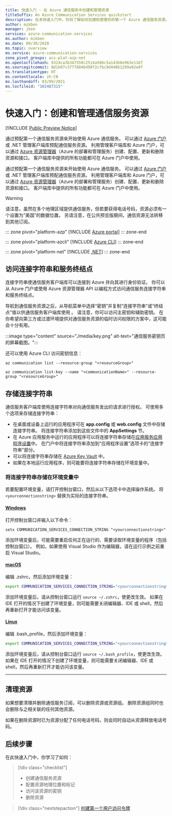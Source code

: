 ```yaml
---
title: 快速入门 - 在 Azure 通信服务中创建和管理资源
titleSuffix: An Azure Communication Services quickstart
description: 在本快速入门中，你将了解如何创建和管理你的第一个 Azure 通信服务资源。
author: mikben
manager: jken
services: azure-communication-services
ms.author: mikben
ms.date: 09/30/2020
ms.topic: overview
ms.service: azure-communication-services
zone_pivot_groups: acs-plat-azp-net
ms.openlocfilehash: 9324ca3b347550c2514a506c5a143b6e963e116f
ms.sourcegitcommit: 8d1b97c3777684bd98f2cfbc9d440b1299a02e8f
ms.translationtype: HT
ms.contentlocale: zh-CN
ms.lasthandoff: 03/09/2021
ms.locfileid: "102487315"
---
```

# <a name="quickstart-create-and-manage-communication-services-resources"></a>快速入门：创建和管理通信服务资源

[!INCLUDE [Public Preview Notice](../includes/public-preview-include.md)]

通过预配第一个通信服务资源来开始使用 Azure 通信服务。 可以通过 [Azure 门户](https://portal.azure.com)或 .NET 管理客户端库预配通信服务资源。 利用管理客户端库和 Azure 门户，可以通过 [Azure 资源管理器](../../azure-resource-manager/management/overview.md)（Azure 的部署和管理服务）创建、配置、更新和删除资源和接口。 客户端库中提供的所有功能都可在 Azure 门户中使用。 


通过预配第一个通信服务资源来开始使用 Azure 通信服务。 可以通过 [Azure 门户](https://portal.azure.com)或 .NET 管理客户端库预配通信服务资源。 利用管理客户端库和 Azure 门户，可以通过 [Azure 资源管理器](../../azure-resource-manager/management/overview.md)（Azure 的部署和管理服务）创建、配置、更新和删除资源和接口。 客户端库中提供的所有功能都可在 Azure 门户中使用。

> [!WARNING]
> 请注意，虽然在多个地理区域提供通信服务，但若要获得电话号码，资源必须有一个设置为“美国”的数据位置。 另请注意，在公共预览版期间，通信资源无法转移到其他订阅。

::: zone pivot="platform-azp"
[!INCLUDE [Azure portal](./includes/create-resource-azp.md)]
::: zone-end

::: zone pivot="platform-azcli"
[!INCLUDE [Azure CLI](./includes/create-resource-azcli.md)]
::: zone-end

::: zone pivot="platform-net"
[!INCLUDE [.NET](./includes/create-resource-net.md)]
::: zone-end

## <a name="access-your-connection-strings-and-service-endpoints"></a>访问连接字符串和服务终结点

连接字符串使通信服务客户端库可以连接到 Azure 并向其进行身份验证。 你可以从 Azure 门户或使用 Azure 资源管理器 API 以编程方式访问通信服务连接字符串和服务终结点。

导航到通信服务资源之后，从导航菜单中选择“密钥”并复制“连接字符串”或“终结点”值以供通信服务客户端库使用  。 请注意，你可以访问主密钥和辅助密钥。 在你希望向第三方或过渡环境提供对通信服务资源的临时访问权限的方案中，这可能会十分有用。

:::image type="content" source="./media/key.png" alt-text="通信服务密钥页的屏幕截图。":::

还可以使用 Azure CLI 访问密钥信息：

```azurecli
az communication list --resource-group "<resourceGroup>"

az communication list-key --name "<communicationName>" --resource-group "<resourceGroup>"
```

## <a name="store-your-connection-string"></a>存储连接字符串

通信服务客户端库使用连接字符串对向通信服务发出的请求进行授权。 可使用多个选项来存储连接字符串：

* 在桌面或设备上运行的应用程序可在 **app.config** 或 **web.config** 文件中存储连接字符串。 将连接字符串添加到这些文件中的 **AppSettings** 节。
* 在 Azure 应用服务中运行的应用程序可以将连接字符串存储在[应用服务应用程序设置](../../app-service/configure-common.md)中。 在门户中将连接字符串添加到“应用程序设置”选项卡的“连接字符串”部分。
* 可以将连接字符串存储在 [Azure Key Vault](../../data-factory/store-credentials-in-key-vault.md) 中。
* 如果在本地运行应用程序，则可能要将连接字符串存储在环境变量中。

### <a name="store-your-connection-string-in-an-environment-variable"></a>将连接字符串存储在环境变量中

若要配置环境变量，请打开控制台窗口，然后从以下选项卡中选择操作系统。 将 `<yourconnectionstring>` 替换为实际的连接字符串。

#### <a name="windows"></a>[Windows](#tab/windows)

打开控制台窗口并输入以下命令：

```console
setx COMMUNICATION_SERVICES_CONNECTION_STRING "<yourconnectionstring>"
```

添加环境变量后，可能需要重启任何正在运行的、需要读取环境变量的程序（包括控制台窗口）。 例如，如果使用 Visual Studio 作为编辑器，请在运行示例之前重启 Visual Studio。

#### <a name="macos"></a>[macOS](#tab/unix)

编辑 .zshrc，然后添加环境变量：

```bash
export COMMUNICATION_SERVICES_CONNECTION_STRING="<yourconnectionstring>"
```

添加环境变量后，请从控制台窗口运行 `source ~/.zshrc`，使更改生效。 如果在 IDE 打开的情况下创建了环境变量，则可能需要关闭编辑器、IDE 或 shell，然后再重新打开才能访问该变量。

#### <a name="linux"></a>[Linux](#tab/linux)

编辑 .bash_profile，然后添加环境变量：

```bash
export COMMUNICATION_SERVICES_CONNECTION_STRING="<yourconnectionstring>"
```

添加环境变量后，请从控制台窗口运行 `source ~/.bash_profile`，使更改生效。 如果在 IDE 打开的情况下创建了环境变量，则可能需要关闭编辑器、IDE 或 shell，然后再重新打开才能访问该变量。

---

## <a name="clean-up-resources"></a>清理资源

如果想要清理并删除通信服务订阅，可以删除资源或资源组。 删除资源组同时也会删除与之相关联的任何其他资源。

如果在删除资源时已为资源分配了任何电话号码，则会同时自动从资源释放电话号码。

## <a name="next-steps"></a>后续步骤

在此快速入门中，你学习了如何：

> [!div class="checklist"]
> * 创建通信服务资源
> * 配置资源地理位置和标记
> * 访问该资源的密钥
> * 删除资源

> [!div class="nextstepaction"]
> [创建第一个用户访问令牌](access-tokens.md)
